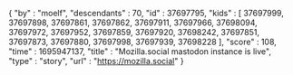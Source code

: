{
  "by" : "moelf",
  "descendants" : 70,
  "id" : 37697795,
  "kids" : [ 37697999, 37697898, 37697861, 37697862, 37697911, 37697966, 37698094, 37697972, 37697952, 37697859, 37697920, 37698242, 37697851, 37697873, 37697880, 37697998, 37697939, 37698228 ],
  "score" : 108,
  "time" : 1695947137,
  "title" : "Mozilla.social mastodon instance is live",
  "type" : "story",
  "url" : "https://mozilla.social"
}
